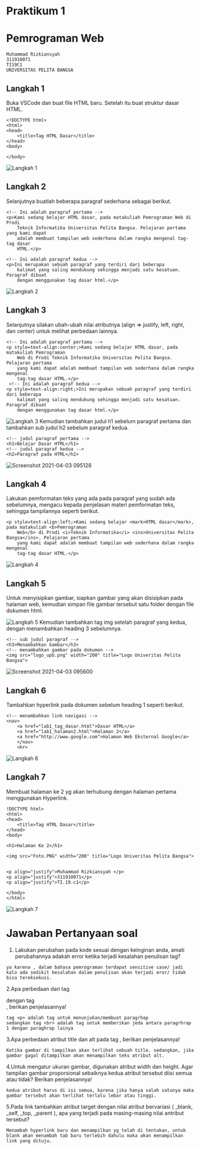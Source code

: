 # Praktikum 1
# Pemrograman Web
```
Muhammad Rizkiansyah
311910071
TI19C1
UNIVERSITAS PELITA BANGSA
```
## Langkah 1
Buka VSCode dan buat file HTML baru. Setelah itu buat struktur dasar HTML.
```
<!DOCTYPE html>
<html>
<head>
    <title>Tag HTML Dasar</title>
</head>
<body>

</body>
```
![Langkah 1](https://user-images.githubusercontent.com/81818687/113466967-1c77f580-946a-11eb-9ff1-91f6a06a0ccb.png)
## Langkah 2
Selanjutnya buatlah beberapa paragraf sederhana sebagai berikut.
```
<!-- Ini adalah paragraf pertama -->
<p>Kami sedang belajar HTML dasar, pada matakuliah Pemrograman Web di Prodi 
    Teknik Informatika Universitas Pelita Bangsa. Pelajaran pertama yang kami dapat 
    adalah membuat tampilan web sederhana dalam rangka mengenal tag-tag dasar 
    HTML.</p>
    
<!-- Ini adalah paragraf kedua -->
<p>Ini merupakan sebuah paragraf yang terdiri dari beberapa 
    kalimat yang saling mendukung sehingga menjadi satu kesatuan. Paragraf dibuat 
    dengan menggunakan tag dasar html.</p>
```
![Langkah 2](https://user-images.githubusercontent.com/81818687/113467032-8bede500-946a-11eb-984f-bb4f07272868.png)
## Langkah 3
Selanjutnya silakan ubah-ubah nilai atributnya (align => justify, left, right, dan center) untuk melihat perbedaan lainnya.
```
<!-- Ini adalah paragraf pertama -->
<p style=text-align:center;>Kami sedang belajar HTML dasar, pada matakuliah Pemrograman 
    Web di Prodi Teknik Informatika Universitas Pelita Bangsa. Pelajaran pertama 
    yang kami dapat adalah membuat tampilan web sederhana dalam rangka mengenal 
    tag-tag dasar HTML.</p>
 <!-- Ini adalah paragraf kedua -->
<p style=text-align:right;>Ini merupakan sebuah paragraf yang terdiri dari beberapa 
    kalimat yang saling mendukung sehingga menjadi satu kesatuan. Paragraf dibuat 
    dengan menggunakan tag dasar html.</p>
 ```
 ![Langkah 3](https://user-images.githubusercontent.com/81818687/113467091-f2730300-946a-11eb-8b8a-83092f2f5605.png)
 Kemudian tambahkan judul h1 sebelum paragraf pertama dan tambahkan sub judul h2 sebelum paragraf kedua.
```
<!-- judul paragraf pertama -->
<h1>Belajar Dasar HTML</h1>
<!-- judul paragraf kedua -->
<h2>Paragraf pada HTML</h2>
```
![Screenshot 2021-04-03 095128](https://user-images.githubusercontent.com/81818687/113467555-cdcc5a80-946d-11eb-8637-a852cc1b72b0.png)

## Langkah 4
Lakukan pemformatan teks yang ada pada paragraf yang sudah ada sebelumnya, mengacu kepada penjelasan materi pemformatan teks, sehingga tampilannya seperti berikut.
```
<p style=text-align:left;>Kami sedang belajar <mark>HTML dasar</mark>, pada matakuliah <b>Pemrograman
    Web</b> di Prodi <i>Teknik Informatika</i> <ins>Universitas Pelita Bangsa</ins>. Pelajaran pertama
    yang kami dapat adalah membuat tampilan web sederhana dalam rangka mengenal
    tag-tag dasar HTML.</p>
 ```
 ![Langkah 4](https://user-images.githubusercontent.com/81818687/113467644-8c887a80-946e-11eb-924c-101aa0b68d3e.png)
 
 ## Langkah 5
 Untuk menyisipkan gambar, siapkan gambar yang akan disisipkan pada halaman web, kemudian simpan file gambar tersebut satu folder dengan file dokumen html.

![Langkah 5](https://user-images.githubusercontent.com/81818687/113467685-cf4a5280-946e-11eb-9708-12917c04c8f1.png)
Kemudian tambahkan tag img setelah paragraf yang kedua, dengan menambahkan heading 3 sebelumnya.
```
<!-- sub judul paragraf -->
<h3>Menambahkan Gambar</h3>
<!-- menambahkan gambar pada dokumen -->
<img src="logo_upb.png" width="200" title="Logo Univeritas Pelita Bangsa">
```
![Screenshot 2021-04-03 095600](https://user-images.githubusercontent.com/81818687/113468370-f48b9080-946f-11eb-8bb8-979c42dad25c.png)

## Langkah 6
Tambahkan hyperlink pada dokumen sebelum heading 1 seperti berikut.
```
<!-- menambahkan link navigasi -->
<nav>
    <a href="lab1_tag_dasar.html">Dasar HTML</a>
    <a href="lab1_halaman2.html">Halaman 2</a>
    <a href="http://www.google.com">Halaman Web Eksternal Google</a>
    </nav>
    <hr>  
```
![Langkah 6](https://user-images.githubusercontent.com/81818687/113468407-2b61a680-9470-11eb-8387-f27f6d388736.png)

## Langkah 7 
Membuat halaman ke 2 yg akan terhubung dengan halaman pertama menggunakan Hyperlink.
```
!DOCTYPE html>
<html>
<head>
    <title>Tag HTML Dasar</title>
</head>
<body>

<h1>Halaman Ke 2</h1>

<img src="Foto.PNG" width="200" title="Logo Univeritas Pelita Bangsa">


<p align="justify">Muhammad Rizkiansyah </p>
<p align="justify">311910071</p>
<p align="justify">TI.19.c1</p>

</body>
</html>
```
![Langkah 7](https://user-images.githubusercontent.com/81818687/113468428-59df8180-9470-11eb-8c14-266ec311f157.png)

# Jawaban Pertanyaan soal 

1. Lakukan perubahan pada kode sesuai dengan keinginan anda, amati perubahannya adakah error ketika terjadi kesalahan penulisan tag?
``` 
ya karena , dalam bahasa pemrograman terdapat sensitive case/ jadi kalo ada sedikit kesalahan dalam penulisan akan terjadi eror/ tidak bisa tereksekusi.
```
2.Apa perbedaan dari tag <p> dengan tag <br>, berikan penjelasannya!

```
tag <p> adalah tag untuk menunjukan/membuat paragrhap
sedangkan tag <br> adalah tag untuk memberikan jeda antara paragrhrap 1 dengan paraghrap lainya 
```
3.Apa perbedaan atribut title dan alt pada tag <img>, berikan penjelasannya!
```
Ketika gambar di tampilkan akan terlihat sebuah title. sedangkan, jika gambar gagal ditampilkan akan menampilkan teks atribut alt.
```
4.Untuk mengatur ukuran gambar, digunakan atribut width dan height. Agar tampilan gambar 
proporsional sebaiknya kedua atribut tersebut diisi semua atau tidak? Berikan penjelasannya!
```
kedua atribut harus di isi semua, karena jika hanya salah satunya maka gambar tersebut akan terlihat terlalu lebar atau tinggi.
```
5.Pada link tambahkan atribut target dengan nilai atribut bervariasi ( _blank, _self, _top, 
_parent ), apa yang terjadi pada masing-masing nilai antribut tersebut?
 ```
 Menambah hyperlink baru dan menampilkan yg telah di tentukan, untuk blank akan menambah tab baru terlebih dahulu maka akan menampilkan link yang dituju.
 ```


